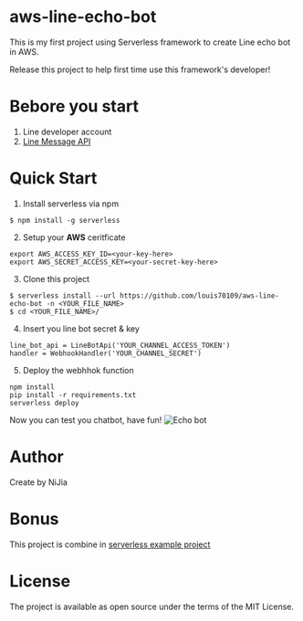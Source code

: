 # aws-line-echo-bot

This is my first project using Serverless framework to create Line echo bot in AWS.

Release this project to help first time use this framework's developer!

# Bebore you start

1. Line developer account
2. [Line Message API](https://developers.line.biz/en/docs/messaging-api/getting-started/)

# Quick Start

1. Install serverless via npm

```bash=
$ npm install -g serverless
```

2. Setup your **AWS** ceritficate

```bash=
export AWS_ACCESS_KEY_ID=<your-key-here>
export AWS_SECRET_ACCESS_KEY=<your-secret-key-here>
```

3. Clone this project

```bash=
$ serverless install --url https://github.com/louis70109/aws-line-echo-bot -n <YOUR_FILE_NAME>
$ cd <YOUR_FILE_NAME>/
```

4. Insert you line bot secret & key

```python=
line_bot_api = LineBotApi('YOUR_CHANNEL_ACCESS_TOKEN')
handler = WebhookHandler('YOUR_CHANNEL_SECRET')
```

5. Deploy the webhhok function

```bash=
npm install
pip install -r requirements.txt
serverless deploy
```

Now you can test you chatbot, have fun!
![Echo bot](https://i.imgur.com/Tn1XS13.png)

# Author

Create by NiJia

# Bonus

This project is combine in [serverless example project](https://github.com/serverless/examples/tree/master/aws-python-line-echo-bot)

# License

The project is available as open source under the terms of the MIT License.

